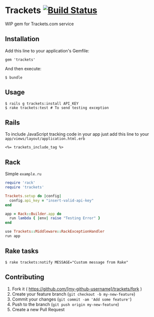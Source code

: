 # Trackets [![Build Status](https://travis-ci.org/sensible/trackets-ruby.svg?branch=master)](https://travis-ci.org/sensible/trackets-ruby)

WIP gem for Trackets.com service

## Installation

Add this line to your application's Gemfile:

    gem 'trackets'

And then execute:

    $ bundle

## Usage

    $ rails g trackets:install API_KEY
    $ rake trackets:test # To send testing exception

## Rails

To include JavaScript tracking code in your app just add this line to your `app/views/layout/application.html.erb`

```erb
<%= trackets_include_tag %>
```

## Rack

Simple `example.ru`

```ruby
require 'rack'
require 'trackets'

Trackets.setup do |config|
  config.api_key = "insert-valid-api-key"
end

app = Rack::Builder.app do
  run lambda { |env| raise "Testing Error" }
end

use Trackets::Middleware::RackExceptionHandler
run app
```

## Rake tasks
    $ rake trackets:notify MESSAGE="Custom message from Rake"

## Contributing

1. Fork it ( https://github.com/[my-github-username]/trackets/fork )
2. Create your feature branch (`git checkout -b my-new-feature`)
3. Commit your changes (`git commit -am 'Add some feature'`)
4. Push to the branch (`git push origin my-new-feature`)
5. Create a new Pull Request
